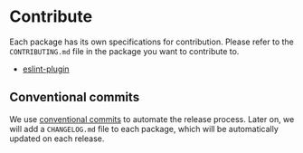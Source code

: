 # Contribute

Each package has its own specifications for contribution. Please refer to the `CONTRIBUTING.md` file in the package you want to contribute to.

- [eslint-plugin](packages/eslint-plugin/CONTRIBUTING.md)

## Conventional commits

We use [conventional commits](https://www.conventionalcommits.org/en/v1.0.0/) to automate the release process.
Later on, we will add a `CHANGELOG.md` file to each package, which will be automatically updated on each release.
